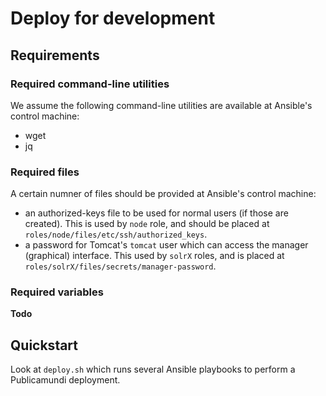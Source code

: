 # Deploy for development #


## Requirements

### Required command-line utilities

We assume the following command-line utilities are available at Ansible's control machine: 

* wget
* jq

### Required files

A certain numner of files should be provided at Ansible's control machine:

* an authorized-keys file to be used for normal users (if those are created). This is used
  by `node` role, and should be placed at `roles/node/files/etc/ssh/authorized_keys`.
* a password for Tomcat's `tomcat` user which can access the manager (graphical) interface. 
  This used by `solrX` roles, and is placed at `roles/solrX/files/secrets/manager-password`. 

### Required variables

__Todo__

## Quickstart

Look at `deploy.sh` which runs several Ansible playbooks to perform a Publicamundi deployment.

